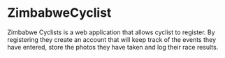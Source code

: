 # ZimbabweCyclist
Zimbabwe Cyclists 
is a web application that allows cyclist to register. By registering they create an account that will keep track of the events they have entered, store the photos they have taken and log their race results.
